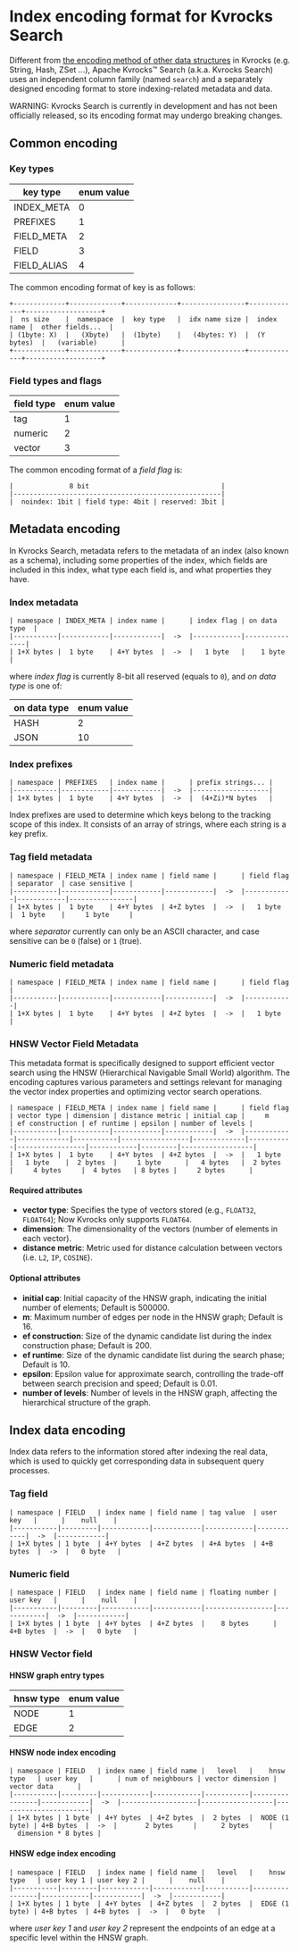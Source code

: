 # Index encoding format for Kvrocks Search

Different from [the encoding method of other data structures](https://kvrocks.apache.org/community/data-structure-on-rocksdb) in Kvrocks (e.g. String, Hash, ZSet ...), 
Apache Kvrocks™ Search (a.k.a. Kvrocks Search) uses an independent column family (named `search`) 
and a separately designed encoding format to store indexing-related metadata and data.

WARNING: Kvrocks Search is currently in development and has not been officially released, 
so its encoding format may undergo breaking changes.

## Common encoding

### Key types

| key type    | enum value  |
|-------------|-------------|
| INDEX_META  | 0           |
| PREFIXES    | 1           |
| FIELD_META  | 2           |
| FIELD       | 3           |
| FIELD_ALIAS | 4           |

The common encoding format of key is as follows:
```
+-------------+-------------+-------------+----------------+-------------+-------------------+
|  ns size    |  namespace  |  key type   |  idx name size |  index name |  other fields...  |
| (1byte: X)  |   (Xbyte)   |  (1byte)    |   (4bytes: Y)  |  (Y bytes)  |   (variable)      |
+-------------+-------------+-------------+----------------+-------------+-------------------+
```

### Field types and flags

| field type  | enum value  |
|-------------|-------------|
| tag         | 1           |
| numeric     | 2           |
| vector      | 3           |

The common encoding format of a *field flag* is:

```
|              8 bit                                 |
|----------------------------------------------------|
|  noindex: 1bit | field type: 4bit | reserved: 3bit |
```

## Metadata encoding

In Kvrocks Search, metadata refers to the metadata of an index (also known as a schema),
including some properties of the index, which fields are included in this index, 
what type each field is, and what properties they have.

### Index metadata

```
| namespace | INDEX_META | index name |      | index flag | on data type  |
|-----------|------------|------------|  ->  |------------|---------------|
| 1+X bytes |  1 byte    | 4+Y bytes  |  ->  |   1 byte   |    1 byte     |
```

where *index flag* is currently 8-bit all reserved (equals to `0`), and *on data type* is one of:

| on data type | enum value  |
|--------------|-------------|
| HASH         | 2           |
| JSON         | 10          |

### Index prefixes

```
| namespace | PREFIXES   | index name |      | prefix strings... |
|-----------|------------|------------|  ->  |-------------------|
| 1+X bytes |  1 byte    | 4+Y bytes  |  ->  |  (4+Zi)*N bytes   |
```

Index prefixes are used to determine which keys belong to the tracking scope of this index.
It consists of an array of strings, where each string is a key prefix.

### Tag field metadata

```
| namespace | FIELD_META | index name | field name |      | field flag | separator  | case sensitive |
|-----------|------------|------------|------------|  ->  |------------|------------|----------------|
| 1+X bytes |  1 byte    | 4+Y bytes  | 4+Z bytes  |  ->  |   1 byte   |  1 byte    |     1 byte     |
```

where *separator* currently can only be an ASCII character, and case sensitive can be `0` (false) or `1` (true).

### Numeric field metadata

```
| namespace | FIELD_META | index name | field name |      | field flag |
|-----------|------------|------------|------------|  ->  |------------|
| 1+X bytes |  1 byte    | 4+Y bytes  | 4+Z bytes  |  ->  |   1 byte   |
```

### HNSW Vector Field Metadata

This metadata format is specifically designed to support efficient vector search using the HNSW (Hierarchical Navigable Small World) algorithm. The encoding captures various parameters and settings relevant for managing the vector index properties and optimizing vector search operations.

```
| namespace | FIELD_META | index name | field name |      | field flag | vector type | dimension | distance metric | initial cap |     m     | ef construction | ef runtime | epsilon | number of levels |
|-----------|------------|------------|------------|  ->  |------------|-------------|-----------|-----------------|-------------|-----------|-----------------|------------|---------|------------------|
| 1+X bytes |  1 byte    | 4+Y bytes  | 4+Z bytes  |  ->  |   1 byte   |   1 byte    |  2 bytes  |     1 byte      |   4 bytes   |  2 bytes  |     4 bytes     |  4 bytes   | 8 bytes |     2 bytes      |
```
#### Required attributes
- **vector type**: Specifies the type of vectors stored (e.g., `FLOAT32`, `FLOAT64`); Now Kvrocks only supports `FLOAT64`. 
- **dimension**: The dimensionality of the vectors (number of elements in each vector).
- **distance metric**: Metric used for distance calculation between vectors (i.e. `L2`, `IP`, `COSINE`).

#### Optional attributes
- **initial cap**: Initial capacity of the HNSW graph, indicating the initial number of elements; Default is 500000. 
- **m**: Maximum number of edges per node in the HNSW graph; Default is 16. 
- **ef construction**: Size of the dynamic candidate list during the index construction phase; Default is 200. 
- **ef runtime**: Size of the dynamic candidate list during the search phase; Default is 10. 
- **epsilon**: Epsilon value for approximate search, controlling the trade-off between search precision and speed; Default is 0.01. 
- **number of levels**: Number of levels in the HNSW graph, affecting the hierarchical structure of the graph.

## Index data encoding

Index data refers to the information stored after indexing the real data,
which is used to quickly get corresponding data in subsequent query processes.

### Tag field

```
| namespace | FIELD   | index name | field name | tag value  | user key   |      |    null    |
|-----------|---------|------------|------------|------------|------------|  ->  |------------|
| 1+X bytes | 1 byte  | 4+Y bytes  | 4+Z bytes  | 4+A bytes  | 4+B bytes  |  ->  |   0 byte   |
```

### Numeric field

```
| namespace | FIELD   | index name | field name | floating number | user key   |      |    null    |
|-----------|---------|------------|------------|-----------------|------------|  ->  |------------|
| 1+X bytes | 1 byte  | 4+Y bytes  | 4+Z bytes  |    8 bytes      | 4+B bytes  |  ->  |   0 byte   |
```

### HNSW Vector field

#### HNSW graph entry types

|  hnsw type   | enum value  |
|--------------|-------------|
|  NODE        | 1           |
|  EDGE        | 2           |

#### HNSW node index encoding

```
| namespace | FIELD   | index name | field name |   level   |    hnsw type   | user key   |      | num of neighbours | vector dimension |      vector data      |
|-----------|---------|------------|------------|-----------|----------------|------------|  ->  |-------------------|------------------|-----------------------|
| 1+X bytes | 1 byte  | 4+Y bytes  | 4+Z bytes  |  2 bytes  |  NODE (1 byte) | 4+B bytes  |  ->  |       2 bytes     |      2 bytes     |
  dimension * 8 bytes |
```

#### HNSW edge index encoding

```
| namespace | FIELD   | index name | field name |   level   |    hnsw type   | user key 1 | user key 2 |      |    null    |
|-----------|---------|------------|------------|-----------|----------------|------------|------------|  ->  |------------|
| 1+X bytes | 1 byte  | 4+Y bytes  | 4+Z bytes  |  2 bytes  |  EDGE (1 byte) | 4+B bytes  | 4+B bytes  |  ->  |   0 byte   |
```

where *user key 1* and *user key 2* represent the endpoints of an edge at a specific level within the HNSW graph.
